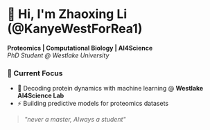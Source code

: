# 👋 Hi, I'm Zhaoxing Li (@KanyeWestForRea1)

**Proteomics | Computational Biology | AI4Science**  
*PhD Student @ Westlake University*

### 🔬 Current Focus
- 🧬 Decoding protein dynamics with machine learning @ **Westlake AI4Science Lab**
- ⚡ Building predictive models for proteomics datasets


> *"never a master, Always a student"*
>
> 
<!--
**KanyeWestForRea1/KanyeWestForRea1** is a ✨ _special_ ✨ repository because its `README.md` (this file) appears on your GitHub profile.

Here are some ideas to get you started:

- 🔭 I’m currently working on ...
- 🌱 I’m currently learning ...
- 👯 I’m looking to collaborate on ...
- 🤔 I’m looking for help with ...
- 💬 Ask me about ...
- 📫 How to reach me: ...
- 😄 Pronouns: ...
- ⚡ Fun fact: ...
-->
